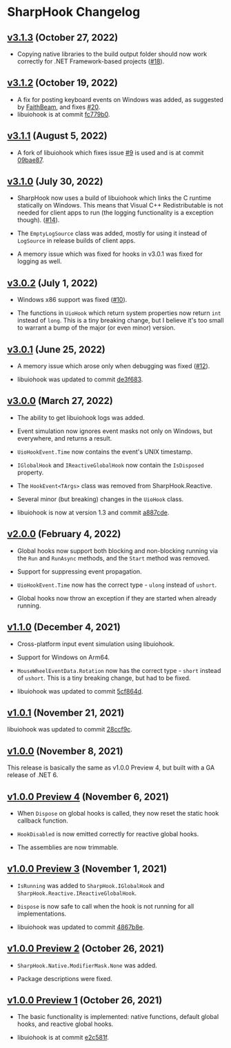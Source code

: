 # SharpHook Changelog

## [v3.1.3](https://github.com/TolikPylypchuk/SharpHook/releases/tag/v3.1.3) (October 27, 2022)

- Copying native libraries to the build output folder should now work correctly for .NET Framework-based projects
([#18](https://github.com/TolikPylypchuk/SharpHook/issues/18)).

## [v3.1.2](https://github.com/TolikPylypchuk/SharpHook/releases/tag/v3.1.2) (October 19, 2022)

- A fix for posting keyboard events on Windows was added, as suggested by [FaithBeam](https://github.com/FaithBeam),
and fixes [#20](https://github.com/TolikPylypchuk/SharpHook/issues/20).
- libuiohook is at commit
[fc779b0](https://github.com/TolikPylypchuk/libuiohook/tree/fc779b0bc892f8aaf373b53a3791f1e5590b9924).

## [v3.1.1](https://github.com/TolikPylypchuk/SharpHook/releases/tag/v3.1.1) (August 5, 2022)

- A fork of libuiohook which fixes issue [#9](https://github.com/TolikPylypchuk/SharpHook/issues/9) is used and is at
commit [09bae87](https://github.com/TolikPylypchuk/libuiohook/tree/09bae87ada36f4daf156c3469b787c1fcb39be92).

## [v3.1.0](https://github.com/TolikPylypchuk/SharpHook/releases/tag/v3.1.0) (July 30, 2022)

- SharpHook now uses a build of libuiohook which links the C runtime statically on Windows. This means that Visual C++
Redistributable is not needed for client apps to run (the logging functionality is a exception though).
([#14](https://github.com/TolikPylypchuk/SharpHook/issues/14)).

- The `EmptyLogSource` class was added, mostly for using it instead of `LogSource` in release builds of client apps.

- A memory issue which was fixed for hooks in v3.0.1 was fixed for logging as well.

## [v3.0.2](https://github.com/TolikPylypchuk/SharpHook/releases/tag/v3.0.2) (July 1, 2022)

- Windows x86 support was fixed ([#10](https://github.com/TolikPylypchuk/SharpHook/issues/10)).

- The functions in `UioHook` which return system properties now return `int` instead of `long`. This is a tiny breaking
change, but I believe it's too small to warrant a bump of the major (or even minor) version.

## [v3.0.1](https://github.com/TolikPylypchuk/SharpHook/releases/tag/v3.0.1) (June 25, 2022)

- A memory issue which arose only when debugging was fixed ([#12](https://github.com/TolikPylypchuk/SharpHook/issues/12)).

- libuiohook was updated to commit [de3f683](https://github.com/kwhat/libuiohook/tree/de3f68346781b1f3347b44ce8e370a5f0a603f89).

## [v3.0.0](https://github.com/TolikPylypchuk/SharpHook/releases/tag/v3.0.0) (March 27, 2022)

- The ability to get libuiohook logs was added.

- Event simulation now ignores event masks not only on Windows, but everywhere, and returns a result.

- `UioHookEvent.Time` now contains the event's UNIX timestamp.

- `IGlobalHook` and `IReactiveGlobalHook` now contain the `IsDisposed` property.

- The `HookEvent<TArgs>` class was removed from SharpHook.Reactive.

- Several minor (but breaking) changes in the `UioHook` class.

- libuiohook is now at version 1.3 and commit [a887cde](https://github.com/kwhat/libuiohook/tree/a887cde82b3670e6ec54d6d3ff167903988a67af).

## [v2.0.0](https://github.com/TolikPylypchuk/SharpHook/releases/tag/v2.0.0) (February 4, 2022)

- Global hooks now support both blocking and non-blocking running via the `Run` and `RunAsync` methods, and the `Start`
method was removed.

- Support for suppressing event propagation.

- `UioHookEvent.Time` now has the correct type - `ulong` instead of `ushort`.

- Global hooks now throw an exception if they are started when already running.

## [v1.1.0](https://github.com/TolikPylypchuk/SharpHook/releases/tag/v1.1.0) (December 4, 2021)

- Cross-platform input event simulation using libuiohook.

- Support for Windows on Arm64.

- `MouseWheelEventData.Rotation` now has the correct type - `short` instead of `ushort`. This is a tiny breaking change,
but had to be fixed.

- libuiohook was updated to commit [5cf864d](https://github.com/kwhat/libuiohook/tree/5cf864d37bdee41bcef2297401c4538d9010b770).

## [v1.0.1](https://github.com/TolikPylypchuk/SharpHook/releases/tag/v1.0.1) (November 21, 2021)

libuiohook was updated to commit [28ccf9c](https://github.com/kwhat/libuiohook/tree/28ccf9c392ca5fd872a21246b49bf9ee2c0baf15).

## [v1.0.0](https://github.com/TolikPylypchuk/SharpHook/releases/tag/v1.0.0) (November 8, 2021)

This release is basically the same as v1.0.0 Preview 4, but built with a GA release of .NET 6.

## [v1.0.0 Preview 4](https://github.com/TolikPylypchuk/SharpHook/releases/tag/v1.0.0-preview.4) (November 6, 2021)

- When `Dispose` on global hooks is called, they now reset the static hook callback function.

- `HookDisabled` is now emitted correctly for reactive global hooks.

- The assemblies are now trimmable.

## [v1.0.0 Preview 3](https://github.com/TolikPylypchuk/SharpHook/releases/tag/v1.0.0-preview.3) (November 1, 2021)

- `IsRunning` was added to `SharpHook.IGlobalHook` and `SharpHook.Reactive.IReactiveGlobalHook`.

- `Dispose` is now safe to call when the hook is not running for all implementations.

- libuiohook was updated to commit [4867b8e](https://github.com/kwhat/libuiohook/tree/4867b8e768bdb0037d05993aad92254793326fae).

## [v1.0.0 Preview 2](https://github.com/TolikPylypchuk/SharpHook/releases/tag/v1.0.0-preview.2) (October 26, 2021)

- `SharpHook.Native.ModifierMask.None` was added.

- Package descriptions were fixed.

## [v1.0.0 Preview 1](https://github.com/TolikPylypchuk/SharpHook/releases/tag/v1.0.0-preview.1) (October 26, 2021)

- The basic functionality is implemented: native functions, default global hooks, and reactive global hooks.

- libuiohook is at commit [e2c581f](https://github.com/kwhat/libuiohook/tree/e2c581f6d3012f68580e68a9e75b14e599baca88).
